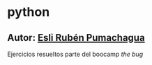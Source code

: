 # python
## Autor: [Esli Rubén Pumachagua](https://www.linkedin.com/in/esl%C3%AD-pumachagua-19706316b/)
Ejercicios resueltos parte del boocamp *the bug*


